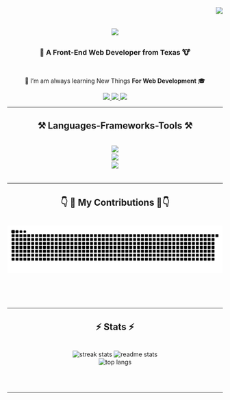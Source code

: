 <img align="right" src="https://visitor-badge.laobi.icu/badge?page_id=mybabb.testreadmeconstruction" />

<h1 align="center">
    <img src="https://readme-typing-svg.herokuapp.com/?font=Righteous&size=35&center=true&vCenter=true&width=500&height=70&duration=4000&lines=Howdy!+👋;+I'm+Brett+Baker!;" />
</h1>

<h3 align="center">🤠 A Front-End Web Developer from Texas 🐮 </h3>

<br/>

<div align="center">
 
 🏫 I’m am always learning New Things   **For Web Development** 🎓

 </div>
 
<div align="center">
<a href="https://mybabb.com" target="_blank">
     <img src="https://img.shields.io/badge/Portfolio-FF0000?style=for-the-badge&logo=todoist&logoColor=white" target="_blank" /> <!-- sqlite, safari, google-chrome are other good icon options -->
  </a> 
  <a href="mailto:contact@mybabb.com">
    <img src="https://img.shields.io/badge/Gmail-ffffff?style=for-the-badge&logo=gmail&logoColor=000000" />
  </a>
  <a href="https://www.linkedin.com/in/mybabb-customweb/" target="_blank">
    <img src="https://img.shields.io/badge/LinkedIn-0000ff?style=for-the-badge&logo=linkedin&logoColor=ffffff" target="_blank" />
  </a>
  
</div>

 <hr/>
 
<h2 align="center">⚒️ Languages-Frameworks-Tools ⚒️</h2>
<br/>
<div align="center">
    <img src="https://skillicons.dev/icons?i=nodejs,javascript,react,mui,tailwind,npm" />
    <br>
    <img src="https://skillicons.dev/icons?i=html,css,vscode,git,vite,firebase" />
    <br>
    <img src="https://skillicons.dev/icons?i=ai,ps,xd,figma,discord,github" />
    <br>
</div>

<br/>
<hr/>

<div align="center">
  <h2>👇 🔹 My Contributions 🔹👇</h2>
  <br>
  <img alt="snake eating my contributions" src="https://raw.githubusercontent.com/mybabb/mybabb/output/github-contribution-grid-snake.svg" />
  
  <br/><br/><br/>
</div>

<hr/>

<h2 align="center">⚡ Stats ⚡</h2>
<br>
<div align=center>
  <img width=390 src="https://github-readme-streak-stats-MYBABB.vercel.app/?user=MYBABB&count_private=true&theme=react&border_radius=10" alt="streak stats"/>
  <img width=390 src="https://github-readme-stats-salesp07.vercel.app/api?username=salesp07&count_private=true&show_icons=true&theme=react&rank_icon=github&border_radius=10" alt="readme stats" />
  <br/>
  <img width=325 align="center" src="https://github-readme-stats-salesp07.vercel.app/api/top-langs/?username=salesp07&hide=HTML&langs_count=8&layout=compact&theme=react&border_radius=10&size_weight=0.5&count_weight=0.5&exclude_repo=github-readme-stats" alt="top langs" />
</div>

<br/><br/>

<hr/>

<br/>

<!-- <div align="center">
<a href='https://ko-fi.com/V7V4RAK9C' target='_blank'><img height='64' style='border:0px;height:64px;' src='https://storage.ko-fi.com/cdn/kofi1.png?v=3' border='0' alt='Buy Me a Coffee at ko-fi.com' /></a>
</div> -->

<br/>




